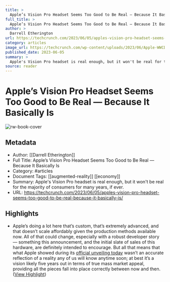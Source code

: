 ```yaml
---
title: >
  Apple’s Vision Pro Headset Seems Too Good to Be Real — Because It Basically Is
full_title: >
  Apple’s Vision Pro Headset Seems Too Good to Be Real — Because It Basically Is
author: >
  Darrell Etherington
url: https://techcrunch.com/2023/06/05/apples-vision-pro-headset-seems-too-good-to-be-real-because-it-basically-is/
category: articles
image_url: https://techcrunch.com/wp-content/uploads/2023/06/Apple-WWCD23-Vision-Pro-Panorama-230605.jpg?resize=1200,675
published_date: 2023-06-05
summary: >
  Apple's Vision Pro headset is real enough, but it won't be real for the majority of consumers for many years, if ever.
source: reader
---
```

# Apple’s Vision Pro Headset Seems Too Good to Be Real — Because It Basically Is

![rw-book-cover](https://techcrunch.com/wp-content/uploads/2023/06/Apple-WWCD23-Vision-Pro-Panorama-230605.jpg?resize=1200,675)

## Metadata
- Author: [[Darrell Etherington]]
- Full Title: Apple’s Vision Pro Headset Seems Too Good to Be Real — Because It Basically Is
- Category: #articles
- Document Tags: [[augmented-reality]] [[economy]] 
- Summary: Apple's Vision Pro headset is real enough, but it won't be real for the majority of consumers for many years, if ever.
- URL: https://techcrunch.com/2023/06/05/apples-vision-pro-headset-seems-too-good-to-be-real-because-it-basically-is/

## Highlights
- Apple’s doing a lot here that’s custom, that’s extremely advanced, and that doesn’t scale affordably given the production methods available now. All of that could change, especially with a robust developer story — something this announcement, and the initial slate of sales of this hardware, are definitely intended to encourage. But all that means that what Apple showed during its [official unveiling today](https://techcrunch.com/2023/06/05/a-closer-look-at-apples-3499-vision-pro-headset/) wasn’t an accurate reflection of a reality any of us will know anytime soon; at best it’s a vision likely five years out in terms of true mass market appeal, providing all the pieces fall into place correctly between now and then. ([View Highlight](https://read.readwise.io/read/01h3kp9qtk7044efctmcd9vcq7))


